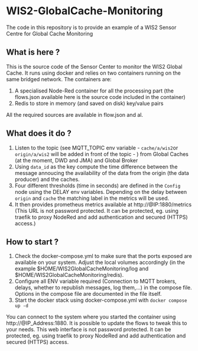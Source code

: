 WIS2-GlobalCache-Monitoring
============================

The code in this repository is to provide an example of a WIS2 Sensor Centre for Global Cache Monitoring

## What is here ?

This is the source code of the Sensor Center to monitor the WIS2 Global Cache.
It runs using docker and relies on two containers running on the same bridged network.
The containers are:
1. A specialised Node-Red container for all the processing part (the flows.json available here is the source code included in the container)
2. Redis to store in memory (and saved on disk) key/value pairs 

All the required sources are available in flow.json and al.

## What does it do ?

1. Listen to the topic (see MQTT_TOPIC env variable - `cache/a/wis2`or `origin/a/wis2` will be added in front of the topic - ) from Global Caches (at the moment, DWD and JMA) and Global Broker
2. Using `data_id` as the key compute the time difference between the message annoucing the availability of the data from the origin (the data producer) and the caches. 
3. Four different thresholds (time in seconds) are defined in the `Config` node using the DELAY env variables. Depending on the delay between `origin` and `cache` the matching label in the metrics will be used.
4. It then provides prometheus metrics available at http://@IP:1880/metrics (This URL is not password protected. It can be protected, eg. using traefik to proxy NodeRed and add authentication and secured (HTTPS) access.)

## How to start ?

1. Check the docker-compose.yml to make sure that the ports exposed are available on your system. Adjust the local volumes accordingly (in the example $HOME/WIS2GlobalCacheMonitoring/log and $HOME/WIS2GlobalCacheMonitoring/redis).
2. Configure all ENV variable required (Connection to MQTT brokers, delays, whether to republish messages, log them,...) in the compose file. Options in the compose file are documented in the file itself.
3. Start the docker stack using docker-compose.yml with `docker compose up -d`
   
You can connect to the system where you started the container using http://@IP_Address:1880. It is possible to update the flows to tweak this to your needs. 
This web interface is not password protected. It can be protected, eg. using traefik to proxy NodeRed and add authentication and secured (HTTPS) access.

